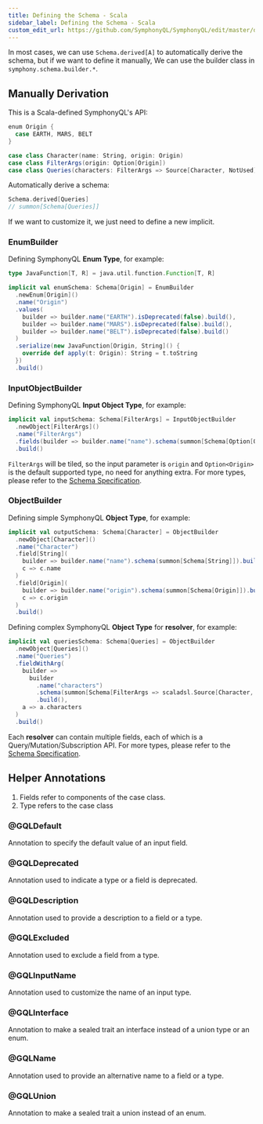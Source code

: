 ```yaml
---
title: Defining the Schema - Scala
sidebar_label: Defining the Schema - Scala
custom_edit_url: https://github.com/SymphonyQL/SymphonyQL/edit/master/docs/schema-scala.md
---
```


In most cases, we can use `Schema.derived[A]` to automatically derive the schema, but if we want to define it manually, We can use the builder class in `symphony.schema.builder.*`.

## Manually Derivation

This is a Scala-defined SymphonyQL's API:
```scala
enum Origin {
  case EARTH, MARS, BELT
}

case class Character(name: String, origin: Origin)
case class FilterArgs(origin: Option[Origin])
case class Queries(characters: FilterArgs => Source[Character, NotUsed])
```

Automatically derive a schema:
```scala
Schema.derived[Queries]
// summon[Schema[Queries]]
```

If we want to customize it, we just need to define a new implicit.

### EnumBuilder

Defining SymphonyQL **Enum Type**, for example:
```scala
type JavaFunction[T, R] = java.util.function.Function[T, R]

implicit val enumSchema: Schema[Origin] = EnumBuilder
  .newEnum[Origin]()
  .name("Origin")
  .values(
    builder => builder.name("EARTH").isDeprecated(false).build(),
    builder => builder.name("MARS").isDeprecated(false).build(),
    builder => builder.name("BELT").isDeprecated(false).build()
  )
  .serialize(new JavaFunction[Origin, String]() {
    override def apply(t: Origin): String = t.toString
  })
  .build()
```

### InputObjectBuilder

Defining SymphonyQL **Input Object Type**, for example:
```scala
implicit val inputSchema: Schema[FilterArgs] = InputObjectBuilder
  .newObject[FilterArgs]()
  .name("FilterArgs")
  .fields(builder => builder.name("name").schema(summon[Schema[Option[Origin]]]).build())
  .build()
```

`FilterArgs` will be tiled, so the input parameter is `origin` and `Option<Origin>` is the default supported type, no need for anything extra. For more types, please refer to the [Schema Specification](schema.md).

### ObjectBuilder

Defining simple SymphonyQL **Object Type**, for example:
```scala
implicit val outputSchema: Schema[Character] = ObjectBuilder
  .newObject[Character]()
  .name("Character")
  .field[String](
    builder => builder.name("name").schema(summon[Schema[String]]).build(),
    c => c.name
  )
  .field[Origin](
    builder => builder.name("origin").schema(summon[Schema[Origin]]).build(),
    c => c.origin
  )
  .build()
```

Defining complex SymphonyQL **Object Type** for **resolver**, for example:
```scala
implicit val queriesSchema: Schema[Queries] = ObjectBuilder
  .newObject[Queries]()
  .name("Queries")
  .fieldWithArg(
    builder =>
      builder
        .name("characters")
        .schema(summon[Schema[FilterArgs => scaladsl.Source[Character, NotUsed]]])
        .build(),
    a => a.characters
  )
  .build()
```

Each **resolver** can contain multiple fields, each of which is a Query/Mutation/Subscription API.
For more types, please refer to the [Schema Specification](schema.md).

## Helper Annotations

1. Fields refer to components of the case class.
2. Type refers to the case class

### @GQLDefault

Annotation to specify the default value of an input field.

### @GQLDeprecated

Annotation used to indicate a type or a field is deprecated.

### @GQLDescription

Annotation used to provide a description to a field or a type.

### @GQLExcluded

Annotation used to exclude a field from a type.

### @GQLInputName

Annotation used to customize the name of an input type.

### @GQLInterface

Annotation to make a sealed trait an interface instead of a union type or an enum.

### @GQLName

Annotation used to provide an alternative name to a field or a type.

### @GQLUnion

Annotation to make a sealed trait a union instead of an enum.